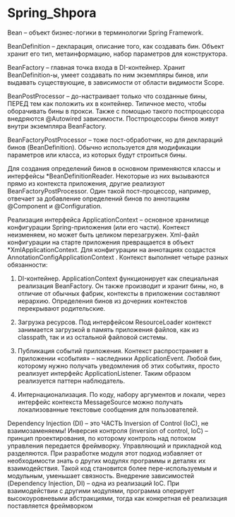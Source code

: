 # Spring_Shpora
Bean – объект бизнес-логики в терминологии Spring Framework.

BeanDefinition – декларация, описание того, как создавать бин. Объект хранит его тип,
метаинформацию, набор параметров для конструктора.

BeanFactory – главная точка входа в DI-контейнер. Хранит BeanDefinition-ы, умеет
создавать по ним экземпляры бинов, или выдавать существующие, в зависимости от
области видимости Scope.

BeanPostProcessor – до-настраивает только что созданные бины, ПЕРЕД тем как
положить их в контейнер. Типичное место, чтобы оборачивать бины в прокси.
Также с помощью такого постпроцессора внедряются @Autowired зависимости.
Постпроцессоры бинов живут внутри экземпляра BeanFactory.

BeanFactoryPostProcessor – тоже пост-обработчик, но для деклараций бинов
(BeanDefinition). Обычно используется для модификации параметров или класса, из
которых будут строиться бины.

Для создания определений бинов в основном применяются классы и интерфейсы
*BeanDefinitionReader. Некоторые из них вызываются прямо из контекста приложения,
другие реализуют BeanFactoryPostProcessor. Один такой пост-процессор, например,
отвечает за добавление определений бинов по аннотациям @Component
и @Configuration.

Реализация интерфейса ApplicationContext – основное хранилище конфигурации
Spring-приложения (или его части). Контекст неизменяем, но может быть целиком
перезагружен. Xml-файл конфигурации на старте приложения превращается в
объект *XmlApplicationContext.
Для конфигурации на аннотациях создастся AnnotationConfigApplicationContext .
Контекст выполняет четыре разных обязанности:

1. DI-контейнер. ApplicationContext функционирует как специальная реализация
BeanFactory. Он также производит и хранит бины, но, в отличие от обычных фабрик,
контексты в приложении составляют иерархию. Определения бинов из дочерних
контекстов перекрывают родительские.

2. Загрузка ресурсов. Под интерфейсом ResourceLoader контекст занимается
загрузкой в память приложения файлов, как из classpath, так и из остальной файловой
системы.

3. Публикация событий приложения. Контекст распространяет в приложении
«события» – наследники ApplicationEvent. Любой бин, которому нужно получать
уведомления об этих событиях, просто реализует интерфейс ApplicationListener.
Таким образом реализуется паттерн наблюдатель.

4. Интернационализация. По коду, набору аргументов и локали, через интерфейс
контекста MessageSource можно получать локализованные текстовые сообщения для
пользователей.

Dependency Injection (DI) – это ЧАСТЬ Inversion of Control (IoC), не взаимозаменяемы!
Инверсия контроля (inversion of control, IoC) – принцип проектирования, по которому
контроль над потоком управления передается фреймворку. Управляющий и прикладной
код разделяются. При разработке модуля этот подход избавляет от необходимости знать
о других модулях программы и деталях их взаимодействия. Такой код становится более
пере-используемым и модульным, уменьшает связность.
Внедрение зависимостей (Dependency Injection, DI) – одна из реализаций IoC.
При взаимодействии с другими модулями, программа оперирует высокоуровневыми
абстракциями, тогда как конкретная её реализация поставляется фреймворком
